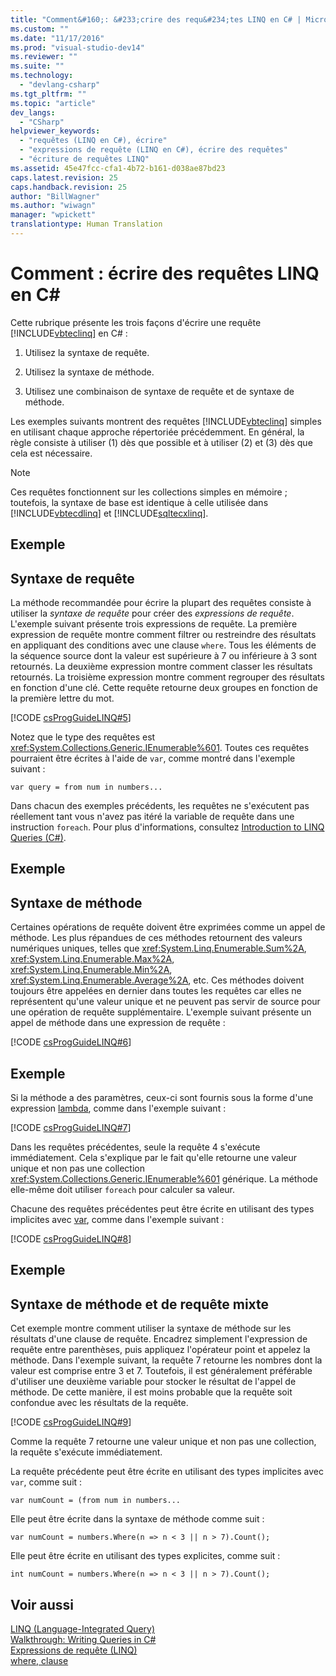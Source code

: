 ```yaml
---
title: "Comment&#160;: &#233;crire des requ&#234;tes LINQ en C# | Microsoft Docs"
ms.custom: ""
ms.date: "11/17/2016"
ms.prod: "visual-studio-dev14"
ms.reviewer: ""
ms.suite: ""
ms.technology: 
  - "devlang-csharp"
ms.tgt_pltfrm: ""
ms.topic: "article"
dev_langs: 
  - "CSharp"
helpviewer_keywords: 
  - "requêtes (LINQ en C#), écrire"
  - "expressions de requête (LINQ en C#), écrire des requêtes"
  - "écriture de requêtes LINQ"
ms.assetid: 45e47fcc-cfa1-4b72-b161-d038ae87bd23
caps.latest.revision: 25
caps.handback.revision: 25
author: "BillWagner"
ms.author: "wiwagn"
manager: "wpickett"
translationtype: Human Translation
---
```

# Comment&#160;: &#233;crire des requ&#234;tes LINQ en C#
Cette rubrique présente les trois façons d'écrire une requête [!INCLUDE[vbteclinq](../../../csharp/includes/vbteclinq_md.md)] en C\# :  
  
1.  Utilisez la syntaxe de requête.  
  
2.  Utilisez la syntaxe de méthode.  
  
3.  Utilisez une combinaison de syntaxe de requête et de syntaxe de méthode.  
  
 Les exemples suivants montrent des requêtes [!INCLUDE[vbteclinq](../../../csharp/includes/vbteclinq_md.md)] simples en utilisant chaque approche répertoriée précédemment.  En général, la règle consiste à utiliser \(1\) dès que possible et à utiliser \(2\) et \(3\) dès que cela est nécessaire.  
  
> [!NOTE]
>  Ces requêtes fonctionnent sur les collections simples en mémoire ; toutefois, la syntaxe de base est identique à celle utilisée dans [!INCLUDE[vbtecdlinq](../../../csharp/includes/vbtecdlinq_md.md)] et [!INCLUDE[sqltecxlinq](../../../csharp/programming-guide/concepts/linq/includes/sqltecxlinq_md.md)].  
  
## Exemple  
  
## Syntaxe de requête  
 La méthode recommandée pour écrire la plupart des requêtes consiste à utiliser la *syntaxe de requête* pour créer des *expressions de requête*.  L'exemple suivant présente trois expressions de requête.  La première expression de requête montre comment filtrer ou restreindre des résultats en appliquant des conditions avec une clause `where`.  Tous les éléments de la séquence source dont la valeur est supérieure à 7 ou inférieure à 3 sont retournés.  La deuxième expression montre comment classer les résultats retournés.  La troisième expression montre comment regrouper des résultats en fonction d'une clé.  Cette requête retourne deux groupes en fonction de la première lettre du mot.  
  
 [!CODE [csProgGuideLINQ#5](../CodeSnippet/VS_Snippets_VBCSharp/csProgGuideLINQ#5)]  
  
 Notez que le type des requêtes est <xref:System.Collections.Generic.IEnumerable%601>.  Toutes ces requêtes pourraient être écrites à l'aide de `var`, comme montré dans l'exemple suivant :  
  
 `var query = from num in numbers...`  
  
 Dans chacun des exemples précédents, les requêtes ne s'exécutent pas réellement tant vous n'avez pas itéré la variable de requête dans une instruction `foreach`.  Pour plus d'informations, consultez [Introduction to LINQ Queries \(C\#\)](../../../csharp/programming-guide/concepts/linq/introduction-to-linq-queries.md).  
  
## Exemple  
  
## Syntaxe de méthode  
 Certaines opérations de requête doivent être exprimées comme un appel de méthode.  Les plus répandues de ces méthodes retournent des valeurs numériques uniques, telles que <xref:System.Linq.Enumerable.Sum%2A>, <xref:System.Linq.Enumerable.Max%2A>, <xref:System.Linq.Enumerable.Min%2A>, <xref:System.Linq.Enumerable.Average%2A>, etc.  Ces méthodes doivent toujours être appelées en dernier dans toutes les requêtes car elles ne représentent qu'une valeur unique et ne peuvent pas servir de source pour une opération de requête supplémentaire.  L'exemple suivant présente un appel de méthode dans une expression de requête :  
  
 [!CODE [csProgGuideLINQ#6](../CodeSnippet/VS_Snippets_VBCSharp/csProgGuideLINQ#6)]  
  
## Exemple  
 Si la méthode a des paramètres, ceux\-ci sont fournis sous la forme d'une expression [lambda](../../../csharp/programming-guide/statements-expressions-operators/lambda-expressions.md), comme dans l'exemple suivant :  
  
 [!CODE [csProgGuideLINQ#7](../CodeSnippet/VS_Snippets_VBCSharp/csProgGuideLINQ#7)]  
  
 Dans les requêtes précédentes, seule la requête 4 s'exécute immédiatement.  Cela s'explique par le fait qu'elle retourne une valeur unique et non pas une collection <xref:System.Collections.Generic.IEnumerable%601> générique.  La méthode elle\-même doit utiliser `foreach` pour calculer sa valeur.  
  
 Chacune des requêtes précédentes peut être écrite en utilisant des types implicites avec [var](../../../csharp/language-reference/keywords/var.md), comme dans l'exemple suivant :  
  
 [!CODE [csProgGuideLINQ#8](../CodeSnippet/VS_Snippets_VBCSharp/csProgGuideLINQ#8)]  
  
## Exemple  
  
## Syntaxe de méthode et de requête mixte  
 Cet exemple montre comment utiliser la syntaxe de méthode sur les résultats d'une clause de requête.  Encadrez simplement l'expression de requête entre parenthèses, puis appliquez l'opérateur point et appelez la méthode.  Dans l'exemple suivant, la requête 7 retourne les nombres dont la valeur est comprise entre 3 et 7.  Toutefois, il est généralement préférable d'utiliser une deuxième variable pour stocker le résultat de l'appel de méthode.  De cette manière, il est moins probable que la requête soit confondue avec les résultats de la requête.  
  
 [!CODE [csProgGuideLINQ#9](../CodeSnippet/VS_Snippets_VBCSharp/csProgGuideLINQ#9)]  
  
 Comme la requête 7 retourne une valeur unique et non pas une collection, la requête s'exécute immédiatement.  
  
 La requête précédente peut être écrite en utilisant des types implicites avec `var`, comme suit :  
  
```  
var numCount = (from num in numbers...  
```  
  
 Elle peut être écrite dans la syntaxe de méthode comme suit :  
  
```  
var numCount = numbers.Where(n => n < 3 || n > 7).Count();  
```  
  
 Elle peut être écrite en utilisant des types explicites, comme suit :  
  
```  
int numCount = numbers.Where(n => n < 3 || n > 7).Count();  
```  
  
## Voir aussi  
 [LINQ \(Language\-Integrated Query\)](../Topic/LINQ%20\(Language-Integrated%20Query\).md)   
 [Walkthrough: Writing Queries in C\#](../../../csharp/programming-guide/concepts/linq/walkthrough-writing-queries-linq.md)   
 [Expressions de requête \(LINQ\)](../../../csharp/programming-guide/linq-query-expressions/index.md)   
 [where, clause](../../../csharp/language-reference/keywords/where-clause.md)